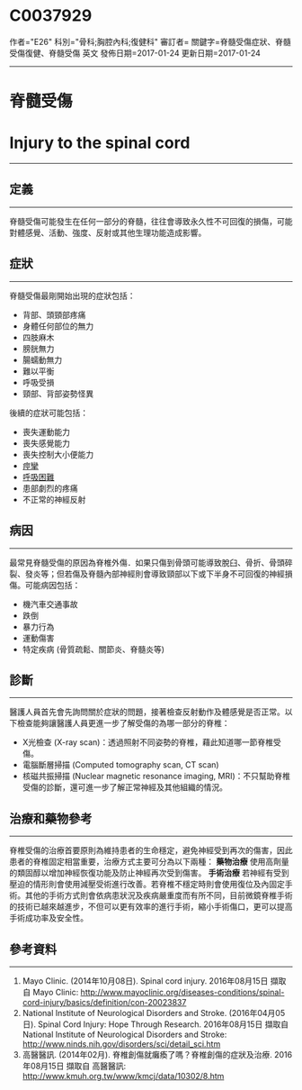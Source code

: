 # C0037929
作者="E26"
科別="骨科;胸腔內科;復健科"
審訂者=
關鍵字=脊髓受傷症狀、脊髓受傷復健、脊髓受傷 英文
發佈日期=2017-01-24
更新日期=2017-01-24

----------
# 脊髓受傷
# Injury to the spinal cord
----------
## 定義
----------

脊髓受傷可能發生在任何一部分的脊髓，往往會導致永久性不可回復的損傷，可能對體感覺、活動、強度、反射或其他生理功能造成影響。

## 症狀
----------

脊髓受傷最剛開始出現的症狀包括：

- 背部、頭頸部疼痛
- 身體任何部位的無力
- 四肢麻木
- 膀胱無力
- 腸蠕動無力
- 難以平衡
- 呼吸受損
- 頸部、背部姿勢怪異

後續的症狀可能包括：

- 喪失運動能力
- 喪失感覺能力
- 喪失控制大小便能力
- [痙攣](C0037763-01)
- [呼吸困難](C0013404)
- 患部劇烈的疼痛
- 不正常的神經反射
## 病因
----------

最常見脊髓受傷的原因為脊椎外傷．如果只傷到骨頭可能導致脫臼、骨折、骨頭碎裂、發炎等；但若傷及脊髓內部神經則會導致頸部以下或下半身不可回復的神經損傷。可能病因包括：

- 機汽車交通事故
- 跌倒
- 暴力行為
- 運動傷害
- 特定疾病 (骨質疏鬆、關節炎、脊髓炎等)
## 診斷
----------

醫護人員首先會先詢問關於症狀的問題，接著檢查反射動作及體感覺是否正常。以下檢查能夠讓醫護人員更進一步了解受傷的為哪一部分的脊椎：

- X光檢查 (X-ray scan)：透過照射不同姿勢的脊椎，藉此知道哪一節脊椎受傷。
- 電腦斷層掃描 (Computed tomography scan, CT scan)
- 核磁共振掃描 (Nuclear magnetic resonance imaging, MRI)：不只幫助脊椎受傷的診斷，還可進一步了解正常神經及其他組織的情況。
## 治療和藥物參考
----------

脊椎受傷的治療首要原則為維持患者的生命穩定，避免神經受到再次的傷害，因此患者的脊椎固定相當重要，治療方式主要可分為以下兩種：
**藥物治療**
使用高劑量的類固醇以增加神經恢復功能及防止神經再次受到傷害。
**手術治療**
若神經有受到壓迫的情形則會使用減壓受術進行改善。若脊椎不穩定時則會使用復位及內固定手術。其他的手術方式則會依病患狀況及疾病嚴重度而有所不同，目前微鏡脊椎手術的技術已越來越進步，不但可以更有效率的進行手術，縮小手術傷口，更可以提高手術成功率及安全性。

## 參考資料
----------
1. Mayo Clinic. (2014年10月08日). Spinal cord injury. 2016年08月15日 擷取自 Mayo Clinic:
  http://www.mayoclinic.org/diseases-conditions/spinal-cord-injury/basics/definition/con-20023837
2. National Institute of Neurological Disorders and Stroke. (2016年04月05日). Spinal Cord Injury: Hope Through Research. 2016年08月15日 擷取自 National Institute of Neurological Disorders and Stroke:
  http://www.ninds.nih.gov/disorders/sci/detail_sci.htm
3. 高醫醫訊. (2014年02月). 脊椎創傷就癱瘓了嗎？脊椎創傷的症狀及治療. 2016年08月15日 擷取自 高醫醫訊:
  http://www.kmuh.org.tw/www/kmcj/data/10302/8.htm

